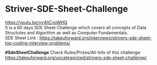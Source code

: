 # Striver-SDE-Sheet-Challenge

https://youtu.be/yy4ltCvoWHQ
<br>
It is a 60 days SDE Sheet Challenge which covers all concepts of Data Structutes and Algorithm as well as Computer Fundamentals.<br>
SDE Sheet Link : https://takeuforward.org/interviews/strivers-sde-sheet-top-coding-interview-problems/
<br>

**#SdeSheetChallenge** 
Check Rules/Prizes/All-Info of this challenge: https://takeuforward.org/uncategorized/strivers-sde-sheet-challenge/

